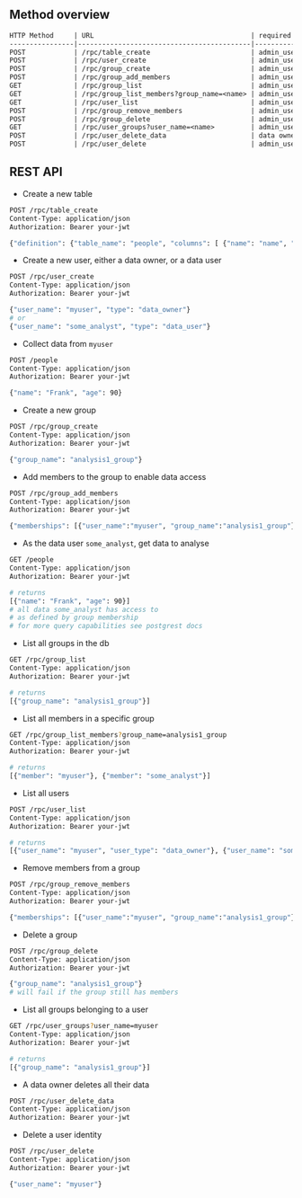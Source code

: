 
## Method overview

```txt
HTTP Method     | URL                                       | required role
----------------|-------------------------------------------|--------------
POST            | /rpc/table_create                         | admin_user
POST            | /rpc/user_create                          | admin_user
POST            | /rpc/group_create                         | admin_user
POST            | /rpc/group_add_members                    | admin_user
GET             | /rpc/group_list                           | admin_user
GET             | /rpc/group_list_members?group_name=<name> | admin_user
GET             | /rpc/user_list                            | admin_user
POST            | /rpc/group_remove_members                 | admin_user
POST            | /rpc/group_delete                         | admin_user
GET             | /rpc/user_groups?user_name=<name>         | admin_user
POST            | /rpc/user_delete_data                     | data owner
POST            | /rpc/user_delete                          | admin_user
```


## REST API

- Create a new table
```bash
POST /rpc/table_create
Content-Type: application/json
Authorization: Bearer your-jwt

{"definition": {"table_name": "people", "columns": [ {"name": "name", "type": "text"}, {"name": "age", "type": "int"} ]}, "type": "mac" }
```

- Create a new user, either a data owner, or a data user
```bash
POST /rpc/user_create
Content-Type: application/json
Authorization: Bearer your-jwt

{"user_name": "myuser", "type": "data_owner"}
# or
{"user_name": "some_analyst", "type": "data_user"}
```

- Collect data from `myuser`
```bash
POST /people
Content-Type: application/json
Authorization: Bearer your-jwt

{"name": "Frank", "age": 90}
```

- Create a new group
```bash
POST /rpc/group_create
Content-Type: application/json
Authorization: Bearer your-jwt

{"group_name": "analysis1_group"}
```

- Add members to the group to enable data access
```bash
POST /rpc/group_add_members
Content-Type: application/json
Authorization: Bearer your-jwt

{"memberships": [{"user_name":"myuser", "group_name":"analysis1_group"}, {"user_name":"some_analyst", "group_name":"analysis1_group"}]}
```

- As the data user `some_analyst`, get data to analyse
```bash
GET /people
Content-Type: application/json
Authorization: Bearer your-jwt

# returns
[{"name": "Frank", "age": 90}]
# all data some_analyst has access to
# as defined by group membership
# for more query capabilities see postgrest docs
```

- List all groups in the db
```bash
GET /rpc/group_list
Content-Type: application/json
Authorization: Bearer your-jwt

# returns
[{"group_name": "analysis1_group"}]
```

- List all members in a specific group
```bash
GET /rpc/group_list_members?group_name=analysis1_group
Content-Type: application/json
Authorization: Bearer your-jwt

# returns
[{"member": "myuser"}, {"member": "some_analyst"}]
```

- List all users
```bash
POST /rpc/user_list
Content-Type: application/json
Authorization: Bearer your-jwt

# returns
[{"user_name": "myuser", "user_type": "data_owner"}, {"user_name": "some_analyst", "user_type": "data_user"}]
```

- Remove members from a group
```bash
POST /rpc/group_remove_members
Content-Type: application/json
Authorization: Bearer your-jwt

{"memberships": [{"user_name":"myuser", "group_name":"analysis1_group"}]}
```

- Delete a group
```bash
POST /rpc/group_delete
Content-Type: application/json
Authorization: Bearer your-jwt

{"group_name": "analysis1_group"}
# will fail if the group still has members
```

- List all groups belonging to a user
```bash
GET /rpc/user_groups?user_name=myuser
Content-Type: application/json
Authorization: Bearer your-jwt

# returns
[{"group_name": "analysis1_group"}]
```

- A data owner deletes all their data
```bash
POST /rpc/user_delete_data
Content-Type: application/json
Authorization: Bearer your-jwt
```

- Delete a user identity
```bash
POST /rpc/user_delete
Content-Type: application/json
Authorization: Bearer your-jwt

{"user_name": "myuser"}
```
